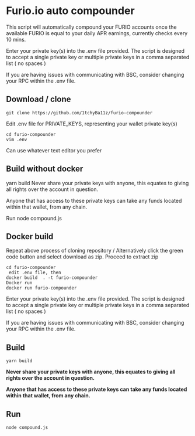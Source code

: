 # Furio.io auto compounder
This script will automatically compound your FURIO accounts once the available FURIO is equal to your daily APR earnings, currently checks every 10 mins.

Enter your private key(s) into the .env file provided. The script is designed to accept a single private key or multiple private keys in a comma separated list ( no spaces )

If you are having issues with communicating with BSC, consider changing your RPC within the .env file.

## Download / clone
```
git clone https://github.com/1tchyBa11z/furio-compounder
```
Edit .env file for PRIVATE_KEYS, representing your wallet private key(s)
```
cd furio-compounder
vim .env
```
Can use whatever text editor you prefer

## Build without docker
yarn build
Never share your private keys with anyone, this equates to giving all rights over the account in question.

Anyone that has access to these private keys can take any funds located within that wallet, from any chain.

Run
node compound.js
## Docker build
Repeat above process of cloning repository / Alternatively click the green code button and select download as zip. Proceed to extract zip

```
cd furio-compounder
 edit .env file, then
docker build  . -t furio-compounder
Docker run
docker run furio-compounder
```





Enter your private key(s) into the .env file provided. The script is designed to accept a single private key or multiple private keys in a comma separated list ( no spaces )

If you are having issues with communicating with BSC, consider changing your RPC within the .env file.

## Build

```
yarn build
```

__Never share your private keys with anyone, this equates to giving all rights over the account in question.__

__Anyone that has access to these private keys can take any funds located within that wallet, from any chain.__


## Run

```
node compound.js
```

